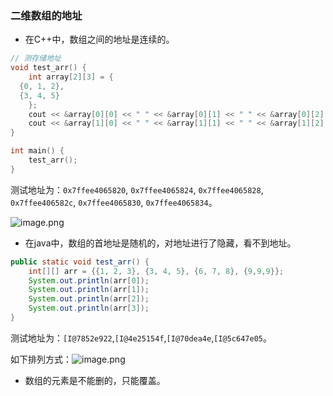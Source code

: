 
### 二维数组的地址

* 在C++中，数组之间的地址是连续的。

```C++
// 测存储地址
void test_arr() {
    int array[2][3] = {
  {0, 1, 2},
  {3, 4, 5}
    };
    cout << &array[0][0] << " " << &array[0][1] << " " << &array[0][2] << endl;
    cout << &array[1][0] << " " << &array[1][1] << " " << &array[1][2] << endl;
}

int main() {
    test_arr();
}
```

测试地址为：`0x7ffee4065820`, `0x7ffee4065824`, `0x7ffee4065828`,
`0x7ffee406582c`, `0x7ffee4065830`, `0x7ffee4065834`。

![image.png](attachment:7e39e1ee-0ddb-463c-9ad1-c4112f436282.png)

* 在java中，数组的首地址是随机的，对地址进行了隐藏，看不到地址。

```java
public static void test_arr() {
    int[][] arr = {{1, 2, 3}, {3, 4, 5}, {6, 7, 8}, {9,9,9}};
    System.out.println(arr[0]);
    System.out.println(arr[1]);
    System.out.println(arr[2]);
    System.out.println(arr[3]);
}
```

测试地址为：`[I@7852e922`,`[I@4e25154f`,`[I@70dea4e`,`[I@5c647e05`。

如下排列方式：![image.png](attachment:8421c75a-3932-4cfa-a35c-55f0be716dc2.png)

* 数组的元素是不能删的，只能覆盖。

